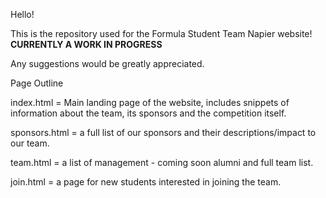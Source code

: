 Hello!

This is the repository used for the Formula Student Team Napier website!
**CURRENTLY A WORK IN PROGRESS**

Any suggestions would be greatly appreciated. 

Page Outline

index.html = Main landing page of the website, includes snippets of information about the team, its sponsors and the competition itself.

sponsors.html = a full list of our sponsors and their descriptions/impact to our team.

team.html = a list of management - coming soon alumni and full team list.

join.html = a page for new students interested in joining the team.


